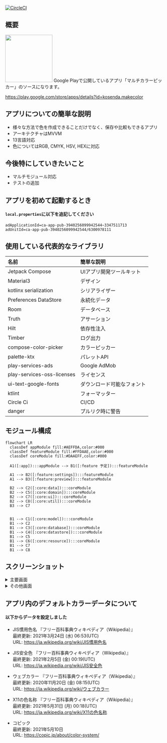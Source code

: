 [![CircleCI](https://circleci.com/gh/circleci/circleci-docs.svg?style=svg)](https://https://github.com/kosenda/MultiColorPicker)

## 概要
<img src="https://user-images.githubusercontent.com/60963155/227688048-2d858dd1-a7e9-4037-b35c-f8ce0ca6379c.png" height="150" width="150">
Google Playで公開しているアプリ「マルチカラーピッカー」のソースになります。

https://play.google.com/store/apps/details?id=kosenda.makecolor

## アプリについての簡単な説明
- 様々な方法で色を作成できることだけでなく、保存や比較もできるアプリ
- アーキテクチャはMVVM
- 13言語対応
- 色についてはRGB, CMYK, HSV, HEXに対応


## 今後特にしていきたいこと
- マルチモジュール対応
- テストの追加

## アプリを初めて起動するとき
#### `local.properties`に以下を追記してください
```
adApplicationId=ca-app-pub-3940256099942544~3347511713
adUnitId=ca-app-pub-3940256099942544/6300978111
```


## 使用している代表的なライブラリ  
|名前|簡単な説明|
|:--|:--|
|Jetpack Compose|UIアプリ開発ツールキット|
|Material3|デザイン|
|kotlinx serialization|シリアライザー|
|Preferences DataStore|永続化データ|
|Room|データベース|
|Truth|アサーション|
|Hilt|依存性注入|
|Timber|ログ出力|
|compose-color-picker|カラーピッカー|
|palette-ktx|パレットAPI|
|play-services-ads|Google AdMob|
|play-services-oss-licenses|ライセンス|
|ui-text-google-fonts|ダウンロード可能なフォント|
|ktlint|フォーマッター|
|Circle Ci|CI/CD|
|danger|プルリク時に警告|

## モジュール構成
```mermaid
flowchart LR
  classDef appModule fill:#AEFFDA,color:#000
  classDef featureModule fill:#FFDAAE,color:#000
  classDef coreModule fill:#DAAEFF,color:#000
  
  A1([:app]):::appModule --> B1([:feature 予定]):::featureModule
  
  A1 --> B2([:feature:settings]):::featureModule
  A1 --> B3([:feature:preview]):::featureModule
  
  B2 --> C2([:core:data]):::coreModule
  B2 --> C5([:core:domain]):::coreModule
  B2 --> C7([:core:ui]):::coreModule
  B2 --> C8([:core:util]):::coreModule
  B3 --> C7
  
  
  B1 --> C1([:core:model]):::coreModule 
  B1 --> C2
  B1 --> C3([:core:database]):::coreModule
  B1 --> C4([:core:datastore]):::coreModule
  B1 --> C5
  B1 --> C6([:core:resource]):::coreModule
  B1 --> C7
  B1 --> C8
```

## スクリーンショット
<details>
<summary>主要画面</summary>

|説明|ダークモード|ライトモード|
|---|---|---|
|色作成（ピッカー）|<img src="https://user-images.githubusercontent.com/60963155/227682827-025fdba3-6367-41a8-8086-5bb7e9adafed.png" width="350">|<img src="https://user-images.githubusercontent.com/60963155/227682813-0b420716-5b43-4b34-b323-bf288548e796.png" width="350">|
|色作成（シークバー）|<img src="https://user-images.githubusercontent.com/60963155/227682846-767f9d0e-9b5d-4248-a13e-99875b079bd9.png" width="350">|<img src="https://user-images.githubusercontent.com/60963155/227682852-65337cbb-4d50-4032-9b16-855638571e8f.png" width="350">|
|色作成（テキスト）|<img src="https://user-images.githubusercontent.com/60963155/227682845-c5e85817-64fa-4e6d-8070-6b296e854c41.png" width="350">|<img src="https://user-images.githubusercontent.com/60963155/227682851-b8155bf6-3617-45f7-92b7-19486eee7f22.png" width="350">|
|色作成（写真）|<img src="https://user-images.githubusercontent.com/60963155/227682828-80649ffe-f1c4-4e99-9160-0bee9b367df1.png" width="350">|<img src="https://user-images.githubusercontent.com/60963155/227682817-11f930dd-5202-43bb-b083-ba83ebc03e67.png" width="350">|
|色作成（混色）|<img src="https://user-images.githubusercontent.com/60963155/227682829-5b89f126-618d-448a-b13d-bb95542cd33c.png" width="350">|<img src="https://user-images.githubusercontent.com/60963155/227682819-d63d8e6c-9c65-4104-b04a-83a643cc7bd5.png" width="350">|
|色作成（ランダム）|<img src="https://user-images.githubusercontent.com/60963155/227682830-5868530b-a770-4cdc-8aa0-3b09387e40e3.png" width="350">|<img src="https://user-images.githubusercontent.com/60963155/227682821-61903dac-c688-4dcf-a2c3-9cade62612ee.png" width="350">|
|データ一覧|<img src="https://user-images.githubusercontent.com/60963155/227682832-c45325b3-063c-4893-b660-9ac58ef26181.png" width="350">|<img src="https://user-images.githubusercontent.com/60963155/227682823-8dc1ec40-a760-4367-b36a-342123aff4f8.png" width="350">|
|分割色作成|<img src="https://user-images.githubusercontent.com/60963155/227682844-6d17a84d-658b-46de-927c-8b23df1e3f1f.png" width="350">|<img src="https://user-images.githubusercontent.com/60963155/227682850-75ecf225-3783-4fc0-9ed4-3b4198036ba0.png" width="350">|
|グラデーション作成|<img src="https://user-images.githubusercontent.com/60963155/227682834-fa71eec7-53ee-4db4-87cb-8413bf345fa5.png" width="350">|<img src="https://user-images.githubusercontent.com/60963155/227682826-04cf0473-4b47-4f54-b42a-fc3454823d1b.png" width="350">|
|設定|<img src="https://user-images.githubusercontent.com/60963155/227685726-dedc7b16-27e2-4d18-aeb2-dd01c6bea6da.png" width="350">|<img src="https://user-images.githubusercontent.com/60963155/227682847-28f8dc7d-bee7-46d8-a966-226f19ad45c4.png" width="350">|
</details>

<details>
<summary>その他画面</summary>

|説明|画面|
|---|---|
|インフォ|<img src="https://user-images.githubusercontent.com/60963155/227682840-ab88422a-f474-4dde-985b-8fd149a89083.png" width="350">|
|色選択|<img src="https://user-images.githubusercontent.com/60963155/227682842-48b6323e-2f02-4318-8031-7ca1070d3b6c.png" width="350">|
|グラデーション|<img src="https://user-images.githubusercontent.com/60963155/227682835-e8d0e7ef-0ac8-41f8-88c9-00ccb1103fc0.png" width="350">|
|単色|<img src="https://user-images.githubusercontent.com/60963155/227682838-2504dfc0-e109-4fb9-97f4-de2946c8f857.png" width="350">|
|カテゴリー詳細|<img src="https://user-images.githubusercontent.com/60963155/227682839-09f8beb6-7d1c-479e-9d2a-933cc68fe779.png" width="350">|
</details>

## アプリ内のデフォルトカラーデータについて
#### 以下からデータを設定しました
- JIS慣用色名 『フリー百科事典ウィキペディア（Wikipedia）』  
最終更新: 2021年3月24日 (水) 06:53(UTC)  
URL: https://ja.wikipedia.org/wiki/JIS慣用色名  

- JIS安全色 『フリー百科事典ウィキペディア（Wikipedia）』  
最終更新: 2021年2月5日 (金) 00:19(UTC)  
URL: https://ja.wikipedia.org/wiki/JIS安全色  

- ウェブカラー 『フリー百科事典ウィキペディア（Wikipedia）』   
最終更新: 2020年11月20日 (金) 08:15(UTC)  
URL: https://ja.wikipedia.org/wiki/ウェブカラー  

- X11の色名称 『フリー百科事典ウィキペディア（Wikipedia）』  
最終更新: 2021年5月31日 (月) 00:18(UTC)  
URL: https://ja.wikipedia.org/wiki/X11の色名称  

- コピック  
最終更新: 2021年5月10日  
URL: https://copic.jp/about/color-system/  

